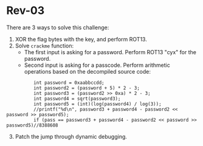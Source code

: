 # Rev-03

There are 3 ways to solve this challenge:
1. XOR the flag bytes with the key, and perform ROT13.
2. Solve `crackme` function:
    - The first input is asking for a password. Perform ROT13 "cyx" for the password.
    - Second input is asking for a passcode. Perform arithmetic operations based on the decompiled source code:
  ```
            int password = 0xaabbccdd; 
            int password2 = (password + 5) * 2 - 3;
            int password3 = (password2 >> 0xa) * 2 - 3;
            int password4 = sqrt(password3);
            int password5 = (int)(log(password4) / log(3));
            //printf("%d\n", password3 + password4 - password2 << password >> password5);
            if (pass == password3 + password4 - password2 << password >> password5)//8388608
  ```
  3. Patch the jump through dynamic debugging.
